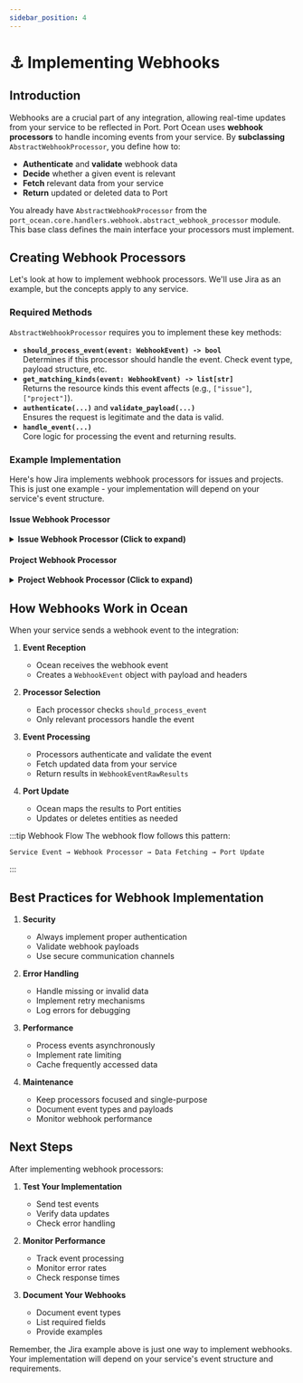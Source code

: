 ```yaml
---
sidebar_position: 4
---
```


# ⚓ Implementing Webhooks

## Introduction

Webhooks are a crucial part of any integration, allowing real-time updates from your service to be reflected in Port. Port Ocean uses **webhook processors** to handle incoming events from your service. By **subclassing** `AbstractWebhookProcessor`, you define how to:

- **Authenticate** and **validate** webhook data
- **Decide** whether a given event is relevant
- **Fetch** relevant data from your service
- **Return** updated or deleted data to Port


You already have `AbstractWebhookProcessor` from the `port_ocean.core.handlers.webhook.abstract_webhook_processor` module. This base class defines the main interface your processors must implement.


## Creating Webhook Processors

Let's look at how to implement webhook processors. We'll use Jira as an example, but the concepts apply to any service.

### Required Methods

`AbstractWebhookProcessor` requires you to implement these key methods:

- **`should_process_event(event: WebhookEvent) -> bool`**\
  Determines if this processor should handle the event. Check event type, payload structure, etc.
- **`get_matching_kinds(event: WebhookEvent) -> list[str]`**\
  Returns the resource kinds this event affects (e.g., `["issue"]`, `["project"]`).
- **`authenticate(...)`** and **`validate_payload(...)`**\
  Ensures the request is legitimate and the data is valid.
- **`handle_event(...)`**\
  Core logic for processing the event and returning results.

### Example Implementation

Here's how Jira implements webhook processors for issues and projects. This is just one example - your implementation will depend on your service's event structure.

#### Issue Webhook Processor

<details>
<summary><b>Issue Webhook Processor (Click to expand)</b></summary>

```python showLineNumbers
from typing import Any, cast
from loguru import logger
from initialize_client import create_jira_client
from jira.overrides import JiraIssueConfig
from kinds import Kinds
from port_ocean.core.handlers.port_app_config.models import ResourceConfig
from port_ocean.core.handlers.webhook.abstract_webhook_processor import AbstractWebhookProcessor
from port_ocean.core.handlers.webhook.webhook_event import (
    EventHeaders,
    EventPayload,
    WebhookEvent,
    WebhookEventRawResults,
)


class IssueWebhookProcessor(AbstractWebhookProcessor):
    async def should_process_event(self, event: WebhookEvent) -> bool:
        # For Jira issues, look for an event type like "jira:issue_created", etc.
        return event.payload.get("webhookEvent", "").startswith("jira:issue_")

    async def get_matching_kinds(self, event: WebhookEvent) -> list[str]:
        return [Kinds.ISSUE]

    async def handle_event(
        self,
        payload: EventPayload,
        resource_config: ResourceConfig
    ) -> WebhookEventRawResults:
        # 1) Initialize the Jira client
        client = create_jira_client()
        config = cast(JiraIssueConfig, resource_config)

        # 2) Figure out if the issue was deleted
        webhook_type = payload.get("webhookEvent")
        issue_key = payload["issue"]["key"]
        logger.info(f"Fetching issue with key: {issue_key}")

        if webhook_type == "jira:issue_deleted":
            logger.info(f"Issue {issue_key} was deleted")
            return WebhookEventRawResults(updated_raw_results=[], deleted_raw_results=[payload["issue"]])

        # 3) Possibly apply a JQL filter
        params = {}
        if config.selector.jql:
            params["jql"] = f"{config.selector.jql} AND key = {issue_key}"
        else:
            params["jql"] = f"key = {issue_key}"

        # 4) Fetch the new data from Jira
        issues = []
        async for batch in client.get_paginated_issues(params):
            issues.extend(batch)

        if not issues:
            # If not found, instruct Port to delete it if it previously existed
            logger.warning(f"Issue {issue_key} not found with JQL: {params['jql']}")
            return WebhookEventRawResults(updated_raw_results=[], deleted_raw_results=[payload["issue"]])

        # Otherwise, we want to update
        return WebhookEventRawResults(updated_raw_results=issues, deleted_raw_results=[])

    async def authenticate(self, payload: EventPayload, headers: EventHeaders) -> bool:
        return True  # Basic or token check could go here

    async def validate_payload(self, payload: EventPayload) -> bool:
        return True  # Ensure required fields exist, etc.
```

</details>

#### Project Webhook Processor

<details>
<summary><b>Project Webhook Processor (Click to expand)</b></summary>

```python showLineNumbers
from loguru import logger
from initialize_client import create_jira_client
from kinds import Kinds
from port_ocean.core.handlers.port_app_config.models import ResourceConfig
from port_ocean.core.handlers.webhook.abstract_webhook_processor import AbstractWebhookProcessor
from port_ocean.core.handlers.webhook.webhook_event import (
    EventHeaders,
    EventPayload,
    WebhookEvent,
    WebhookEventRawResults,
)


class ProjectWebhookProcessor(AbstractWebhookProcessor):
    async def should_process_event(self, event: WebhookEvent) -> bool:
        # For Jira projects, the event might be "project_updated", "project_deleted", etc.
        return event.payload.get("webhookEvent", "").startswith("project_")

    async def get_matching_kinds(self, event: WebhookEvent) -> list[str]:
        return [Kinds.PROJECT]

    async def authenticate(self, payload: EventPayload, headers: EventHeaders) -> bool:
        return True

    async def validate_payload(self, payload: EventPayload) -> bool:
        return True

    async def handle_event(
        self, payload: EventPayload, resource_config: ResourceConfig
    ) -> WebhookEventRawResults:
        # 1) Identify the project
        webhook_type = payload.get("webhookEvent", "")
        project_key = payload["project"]["key"]
        client = create_jira_client()

        if webhook_type == "project_soft_deleted":
            logger.info(f"Project {project_key} was deleted")
            return WebhookEventRawResults(updated_raw_results=[], deleted_raw_results=[payload["project"]])

        # 2) Otherwise fetch the updated project
        project_data = await client.get_single_project(project_key)
        if not project_data:
            logger.warning(f"Failed to retrieve project {project_key}")
            return WebhookEventRawResults(updated_raw_results=[], deleted_raw_results=[])

        # 3) Decide if it should be updated or deleted
        data_to_update = []
        data_to_delete = []

        if "deleted" in webhook_type:
            data_to_delete.append(project_data)
        else:
            data_to_update.append(project_data)

        return WebhookEventRawResults(updated_raw_results=data_to_update, deleted_raw_results=data_to_delete)
```

</details>

## How Webhooks Work in Ocean

When your service sends a webhook event to the integration:

1. **Event Reception**
   - Ocean receives the webhook event
   - Creates a `WebhookEvent` object with payload and headers

2. **Processor Selection**
   - Each processor checks `should_process_event`
   - Only relevant processors handle the event

3. **Event Processing**
   - Processors authenticate and validate the event
   - Fetch updated data from your service
   - Return results in `WebhookEventRawResults`

4. **Port Update**
   - Ocean maps the results to Port entities
   - Updates or deletes entities as needed

:::tip Webhook Flow
The webhook flow follows this pattern:
```
Service Event → Webhook Processor → Data Fetching → Port Update
```
:::

## Best Practices for Webhook Implementation

1. **Security**
   - Always implement proper authentication
   - Validate webhook payloads
   - Use secure communication channels

2. **Error Handling**
   - Handle missing or invalid data
   - Implement retry mechanisms
   - Log errors for debugging

3. **Performance**
   - Process events asynchronously
   - Implement rate limiting
   - Cache frequently accessed data

4. **Maintenance**
   - Keep processors focused and single-purpose
   - Document event types and payloads
   - Monitor webhook performance

## Next Steps

After implementing webhook processors:

1. **Test Your Implementation**
   - Send test events
   - Verify data updates
   - Check error handling

2. **Monitor Performance**
   - Track event processing
   - Monitor error rates
   - Check response times

3. **Document Your Webhooks**
   - Document event types
   - List required fields
   - Provide examples

Remember, the Jira example above is just one way to implement webhooks. Your implementation will depend on your service's event structure and requirements.
